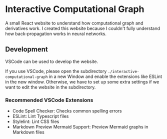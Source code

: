 # Interactive Computational Graph

A small React website to understand how computational graph and derivatives work. I created this website because I couldn't fully understand how back-propagation works in neural networks.

## Development

VSCode can be used to develop the website.

If you use VSCode, please open the subdirectory `./interactive-computational-graph` in a new Window and enable the extensions like ESLint in the new window. Otherwise, we have to set up some extra settings if we want to edit the website in the subdirectory.

### Recommended VSCode Extensions

- Code Spell Checker: Checks common spelling errors
- ESLint: Lint Typescript files
- Stylelint: Lint CSS files
- Markdown Preview Mermaid Support: Preview Mermaid graphs in Markdown files

